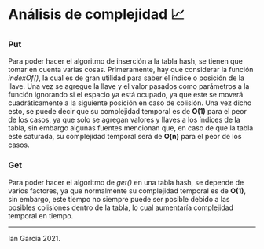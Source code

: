 # Análisis de complejidad 📈

### Put

Para poder hacer el algoritmo de inserción a la tabla hash, se tienen que tomar en cuenta varias cosas. Primeramente,
hay que considerar la función *indexOf()*, la cual es de gran utilidad para saber el índice o posición de la llave. Una
vez se agregue la llave y el valor pasados como parámetros a la función ignorando si el espacio ya está ocupado, ya que
este se moverá cuadráticamente a la siguiente posición en caso de colisión. Una vez dicho esto, se puede decir que su
complejidad temporal es de
**O(1)** para el peor de los casos, ya que solo se agregan valores y llaves a los índices de la tabla, sin embargo
algunas fuentes mencionan que, en caso de que la tabla esté saturada, su complejidad temporal será de **O(n)** para el
peor de los casos.

### Get

Para poder hacer el algoritmo de *get()* en una tabla hash, se depende de varios factores, ya que normalmente su
complejidad temporal es de **O(1)**, sin embargo, este tiempo no siempre puede ser posible debido a las posibles
colisiones dentro de la tabla, lo cual aumentaría complejidad temporal en tiempo.

---

Ian García 2021.